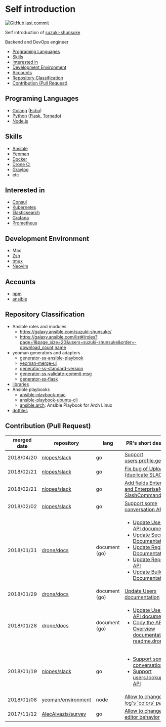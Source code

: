 # Self introduction

[![GitHub last commit](https://img.shields.io/github/last-commit/suzuki-shunsuke/profile.svg)](https://github.com/suzuki-shunsuke/profile)

Self introduction of [suzuki-shunsuke](https://github.com/suzuki-shunsuke)

Backend and DevOps engineer

* [Programing Languages](#programing-languages)
* [Skills](#skills)
* [Interested in](#interested-in)
* [Development Environment](#development-environment)
* [Accounts](#accounts)
* [Repository Classification](#repository-classification)
* [Contribution (Pull Request)](#contribution-pull-request)

## Programing Languages

* [Golang](https://golang.org/doc/) ([Echo](https://echo.labstack.com/))
* [Python](https://www.python.org/) ([Flask](http://flask.pocoo.org/), [Tornado](http://www.tornadoweb.org/en/stable/))
* [Node.js](https://nodejs.org/en/)

## Skills

* [Ansible](http://docs.ansible.com/ansible/latest/index.html)
* [Yeoman](http://yeoman.io/)
* [Docker](https://docs.docker.com/)
* [Drone CI](http://docs.drone.io/)
* [Graylog](http://docs.graylog.org/en/latest/index.html)
* etc

## Interested in

* [Consul](https://www.consul.io/)
* [Kubernetes](https://kubernetes.io/)
* [Elasticsearch](https://www.elastic.co/guide/en/elasticsearch/reference/current/index.html)
* [Grafana](http://docs.grafana.org/)
* [Prometheus](https://prometheus.io/docs/introduction/overview/)

## Development Environment

* Mac
* [Zsh](https://github.com/suzuki-shunsuke/zsh.conf)
* [tmux](https://github.com/suzuki-shunsuke/tmux.conf)
* [Neovim](https://github.com/suzuki-shunsuke/neovim.conf)

## Accounts

* [npm](https://www.npmjs.com/~suzuki-shunsuke)
* [ansible](https://galaxy.ansible.com/suzuki-shunsuke/)

## Repository Classification

* Ansible roles and modules
  * https://galaxy.ansible.com/suzuki-shunsuke/
  * https://galaxy.ansible.com/list#/roles?page=1&page_size=20&users=suzuki-shunsuke&order=-download_count,name
* yeoman generators and adapters
  * [generator-ss-ansible-playbook](https://github.com/suzuki-shunsuke/generator-ss-ansible-playbook)
  * [yeoman-merge-ui](https://github.com/suzuki-shunsuke/yeoman-merge-ui)
  * [generator-ss-standard-version](https://github.com/suzuki-shunsuke/generator-ss-standard-version)
  * [generator-ss-validate-commit-msg](https://github.com/suzuki-shunsuke/generator-ss-validate-commit-msg)
  * [generator-ss-flask](https://github.com/suzuki-shunsuke/generator-ss-flask)
* [libraries](LIBRARIES.md)
* Ansible playbooks
  * [ansible-playbook-mac](https://github.com/suzuki-shunsuke/ansible-playbook-mac)
  * [ansible-playbook-ubuntu-cli](https://github.com/suzuki-shunsuke/ansible-playbook-ubuntu-cli)
  * [ansible.arch](https://github.com/suzuki-shunsuke/ansible.arch): Ansible Playbook for Arch Linux
* [dotfiles](https://github.com/suzuki-shunsuke/dotfiles)

## Contribution (Pull Request)

merged date | repository | lang | PR's short description
--- | --- | --- | ---
2018/04/20 | [nlopes/slack](https://github.com/nlopes/slack) | go | [Support users.profile.get API](https://github.com/nlopes/slack/pull/298)
2018/02/21 | [nlopes/slack](https://github.com/nlopes/slack) | go | [Fix bug of UploadFile (duplicate SLACK_API)](https://github.com/nlopes/slack/pull/266)
2018/02/21 | [nlopes/slack](https://github.com/nlopes/slack) | go | [Add fields EnterpriseID and EnterpriseName to SlashCommand](https://github.com/nlopes/slack/pull/265)
2018/02/02 | [nlopes/slack](https://github.com/nlopes/slack) | go | [Support some conversation API (2)](https://github.com/nlopes/slack/pull/252)
2018/01/31 | [drone/docs](https://github.com/drone/docs) | document (go) | <ul><li>[Update User Create API documentation](https://github.com/drone/docs/pull/281)</li><li>[Update Secrets API Documentation](https://github.com/drone/docs/pull/292)</li><li>[Update Registry API Documentation](https://github.com/drone/docs/pull/294)</li><li>[Update Repository API](https://github.com/drone/docs/pull/293)</li><li>[Update Build API Documentation](https://github.com/drone/docs/pull/295)</li></ul>
2018/01/29 | [drone/docs](https://github.com/drone/docs) | document (go) | [Update Users documentation](https://github.com/drone/docs/pull/291)
2018/01/28 | [drone/docs](https://github.com/drone/docs) | document (go) | <ul><li>[Update User Update API documentation](https://github.com/drone/docs/pull/282)</li><li>[Copy the API Overview documentation from readme.drone.io](https://github.com/drone/docs/pull/280)</li></ul>
2018/01/19 | [nlopes/slack](https://github.com/nlopes/slack) | go | <ul><li>[Support some conversation API](https://github.com/nlopes/slack/pull/249)</li><li>[Support users.lookupByEmail API](https://github.com/nlopes/slack/pull/247)</li></ul>
2018/01/08 | [yeoman/environment](https://github.com/yeoman/environment) | node | [Allow to change the log's 'colors' parameter](https://github.com/yeoman/environment/pull/93)
2017/11/12 | [AlecAivazis/survey](https://github.com/AlecAivazis/survey) | go | [Allow to change the editor behavior](https://github.com/AlecAivazis/survey/pull/110)
